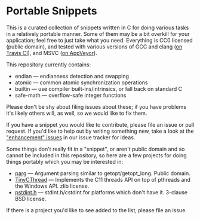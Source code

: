 # Portable Snippets

This is a curated collection of snippets written in C for doing
various tasks in a relatively portable manner.  Some of them may be a
bit overkill for your application; feel free to just take what you
need.  Everything is CC0 licensed (public domain), and tested with
various versions of GCC and clang
([on Travis CI](https://travis-ci.org/nemequ/portable-snippets)), and
MSVC
([on AppVeyor](https://ci.appveyor.com/project/quixdb/portable-snippets)).

This repository currently contains:

 * endian — endianness detection and swapping
 * atomic — common atomic synchronization operations
 * builtin — use compiler built-ins/intrinsics, or fall back on standard C
 * safe-math — overflow-safe integer functions

Please don't be shy about filing issues about these; if you have
problems it's likely others will, as well, so we would like to fix
them.

If you have a snippet you would like to contribute, please file an
issue or pull request.  If you'd like to help out by writing something
new, take a look at the
["enhancement" issues](https://github.com/nemequ/portable-snippets/issues?q=is%3Aissue+is%3Aopen+label%3Aenhancement)
in our issue tracker for ideas.

Some things don't really fit in a "snippet", or aren't public domain
and so cannot be included in this repository, so here are a few
projects for doing things portably which you may be interested in:

 * [parg](https://github.com/jibsen/parg) —
   Argument parsing similar to getopt/getopt_long.  Public domain.
 * [TinyCThread](https://tinycthread.github.io/) — Implements the C11
   threads API on top of pthreads and the Windows API.  zlib license.
 * [pstdint.h](http://www.azillionmonkeys.com/qed/pstdint.h) —
   stdint.h/cstdint for platforms which don't have it.  3-clause BSD
   license.

If there is a project you'd like to see added to the list, please file
an issue.

